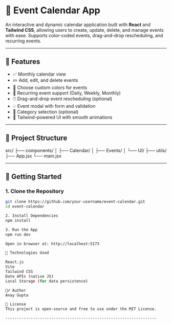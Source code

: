 # 📆 Event Calendar App

An interactive and dynamic calendar application built with **React** and **Tailwind CSS**, allowing users to create, update, delete, and manage events with ease. Supports color-coded events, drag-and-drop rescheduling, and recurring events.

---

## 🔧 Features

- ✅ Monthly calendar view
- ✏️ Add, edit, and delete events
- 🎨 Choose custom colors for events
- 🔁 Recurring event support (Daily, Weekly, Monthly)
- 🖱️ Drag-and-drop event rescheduling (optional)
- 💡 Event modal with form and validation
- 🧠 Category selection (optional)
- 🌈 Tailwind-powered UI with smooth animations

---

## 📁 Project Structure

src/
├── components/
│ ├── Calendar/
│ ├── Events/
│ └── UI/
├── utils/
├── App.jsx
└── main.jsx

---

## 🚀 Getting Started

### 1. Clone the Repository

```bash
git clone https://github.com/your-username/event-calendar.git
cd event-calendar

2. Install Dependencies
npm install

3. Run the App
npm run dev

Open in browser at: http://localhost:5173

🧠 Technologies Used

React.js
Vite
Tailwind CSS
Date APIs (native JS)
Local Storage (for data persistence)

🙋‍♂️ Author
Anay Gupta

📄 License
This project is open-source and free to use under the MIT License.

------------------------------------------------------------------
